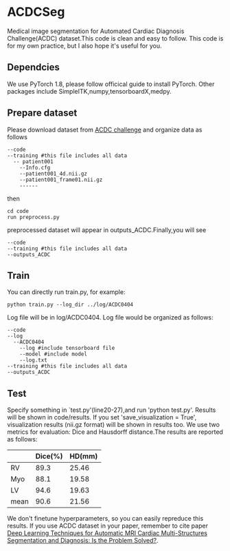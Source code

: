 # ACDCSeg
Medical image segmentation for Automated Cardiac Diagnosis Challenge(ACDC) dataset.This code is clean and easy to follow.
This code is for my own practice, but I also hope it's useful for you.
## Dependcies
We use PyTorch 1.8, please follow officical guide to install PyTorch.
Other packages include SimpleITK,numpy,tensorboardX,medpy.
## Prepare dataset
Please download dataset from [ACDC challenge](https://www.creatis.insa-lyon.fr/Challenge/acdc/databases.html) and organize data as follows
```
--code
--training #this file includes all data
  -- patient001
    --Info.cfg
    --patient001_4d.nii.gz
    --patient001_frame01.nii.gz
    ------
```
then 
```
cd code
run preprocess.py
```
preprocessed dataset will appear in outputs_ACDC.Finally,you will see
```
--code
--training #this file includes all data
--outputs_ACDC
```
## Train
You can directly run train.py, for example:
```
python train.py --log_dir ../log/ACDC0404
```
Log file will be in log/ACDC0404.
Log file would be organized as follows:
```
--code
--log
  --ACDC0404
    --log #include tensorboard file
    --model #include model
    --log.txt    
--training #this file includes all data
--outputs_ACDC
```
## Test
Specify something in `test.py'(line20-27),and run
'python test.py'.
Results will be shown in code/results. If you set 'save_visualization = True', visualization results (nii.gz format) will be shown in results too.
We use two metrics for evaluation: Dice and Hausdorff distance.The results are reported as follows:

| | Dice(%) | HD(mm) |
| :------ | :------ | :------ |
| RV | 89.3 | 25.46 |
| Myo | 88.1 | 19.58 |
| LV |94.6 |19.63|
| mean |90.6|21.56|

We don't finetune hyperparameters, so you can easily repreduce this results.
If you use ACDC dataset in your paper, remember to cite paper [Deep Learning Techniques for Automatic MRI Cardiac Multi-Structures Segmentation and Diagnosis: Is the Problem Solved?](https://ieeexplore.ieee.org/document/8360453).
